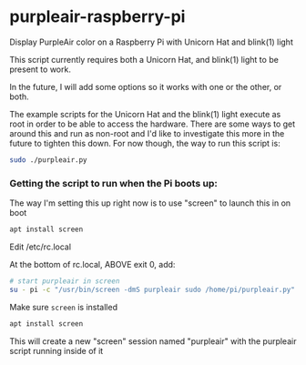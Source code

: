 # purpleair-raspberry-pi
Display PurpleAir color on a Raspberry Pi with Unicorn Hat and blink(1) light

This script currently requires both a Unicorn Hat, and blink(1) light to be present to work.

In the future, I will add some options so it works with one or the other, or both.

The example scripts for the Unicorn Hat and the blink(1) light execute as root in order to be able to access the hardware.
There are some ways to get around this and run as non-root and I'd like to investigate this more in the future to tighten this down.
For now though, the way to run this script is:

```bash
sudo ./purpleair.py
```

### Getting the script to run when the Pi boots up:

The way I'm setting this up right now is to use "screen" to launch this in on boot

```bash
apt install screen
```

Edit /etc/rc.local

At the bottom of rc.local, ABOVE exit 0, add:

```bash
# start purpleair in screen
su - pi -c "/usr/bin/screen -dmS purpleair sudo /home/pi/purpleair.py"
```

Make sure `screen` is installed

```bash
apt install screen
```

This will create a new "screen" session named "purpleair" with the purpleair script running inside of it

